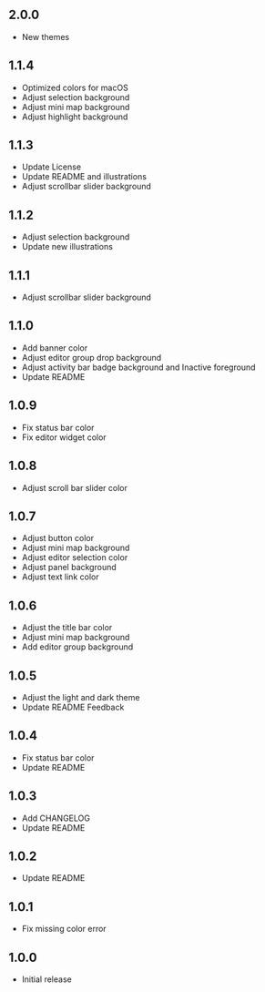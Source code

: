 ## 2.0.0

+ New themes

## 1.1.4

+ Optimized colors for macOS
+ Adjust selection background
+ Adjust mini map background
+ Adjust highlight background

## 1.1.3

+ Update License
+ Update README and illustrations
+ Adjust scrollbar slider background

## 1.1.2

+ Adjust selection background
+ Update new illustrations

## 1.1.1
+ Adjust scrollbar slider background

## 1.1.0
+ Add banner color
+ Adjust editor group drop background
+ Adjust activity bar badge background and Inactive foreground
+ Update README

## 1.0.9

+ Fix status bar color
+ Fix editor widget color

## 1.0.8

+ Adjust scroll bar slider color

## 1.0.7

+ Adjust button color
+ Adjust mini map background
+ Adjust editor selection color
+ Adjust panel background
+ Adjust text link color

## 1.0.6

+ Adjust the title bar color
+ Adjust mini map background
+ Add editor group background

## 1.0.5

+ Adjust the light and dark theme
+ Update README Feedback

## 1.0.4

+ Fix status bar color
+ Update README

## 1.0.3

+ Add CHANGELOG
+ Update README

## 1.0.2

+ Update README

## 1.0.1

- Fix missing color error

## 1.0.0

- Initial release